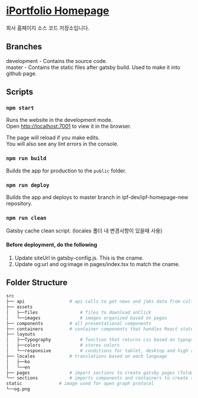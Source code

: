 # [iPortfolio Homepage](https://iportfolio.co.kr/)

회사 홈페이지 소스 코드 저장소입니다.

## Branches

development - Contains the source code.\
master - Contains the static files after gatsby build. Used to make it into github page.

## Scripts

### `npm start`

Runs the website in the development mode.\
Open [http://localhost:7001](http://localhost:7001) to view it in the browser.

The page will reload if you make edits.\
You will also see any lint errors in the console.

### `npm run build`

Builds the app for production to the `public` folder.

### `npm run deploy`

Builds the app and deploys to master branch in ipf-dev/ipf-homepage-new repository.

### `npm run clean`

Gatsby cache clean script.
(locales 폴더 내 변경사항이 있을때 사용)

#### Before deployment, do the following

1. Update siteUrl in gatsby-config.js. This is the cname.
2. Update og:url and og:image in pages/index.tsx to match the cname.

## Folder Structure

```bash
src
├── api                 # api calls to get news and jobs data from culture.iportfolio.co.kr
├── assets
│   ├──files                # files to download onClick
│   └──images               # images organized based on pages
├── components          # all presentational components
├── containers          # container components that handles React states
├── layouts
│   ├──Typography           # function that returns css based on typography type
│   ├──colors               # stores colors
│   └──responsive           # conditions for tablet, desktop and high resolution
├── locales             # translations based on each language
│   ├──ko
│   └──en
├── pages               # import sections to create gatsby pages (folder name == path name)
└── sections            # imports components and containers to create sections of each page
static              # image used for open graph protocol
└──og.png
```
